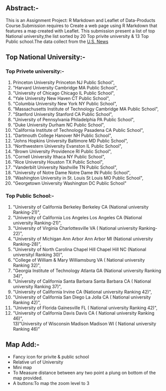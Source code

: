 ## Abstract:-

This is an Assignment Project: R Markdown and Leaflet of Data-Products Course.Submission requires to Create a web page using R Markdown that features a map created with Leaflet.
This submission present a list of top National university,the list sorted by 20 Top privite university & 13 Top Public school.The data collect from the [U.S. News]("https://www.usnews.com/best-colleges")

## Top National University:-

### Top Privete university:-
1) Princeton University Princeton NJ Public School",
2) "Harvard University Cambridge MA Public School",
3) "University of Chicago Chicago IL Public School",
4) "Yale University New Haven CT Public School",
5) "Columbia University New York NY Public School",
6) "Massachusetts Institute of Technology Cambridge MA Public School",
7) "Stanford University Stanford CA Public School",
8) "University of Pennsylvania Philadelphia PA Public School",
9) "Duke University Durham NC Public School",
10) "California Institute of Technology Pasadena CA Public School",
11) "Dartmouth College Hanover NH Public School",
12) "Johns Hopkins University Baltimore MD Public School",
13) "Northwestern University Evanston IL Public School",
14) "Brown University Providence RI Public School",
15) "Cornell University Ithaca NY Public School",
16) "Rice University Houston TX Public School",
17) "Vanderbilt University Nashville TN Public School",
18) "University of Notre Dame Notre Dame IN Public School",
19) "Washington University in St. Louis St Louis MO Public School",
20) "Georgetown University Washington DC Public School"

### Top Public School:-
1) "University of California Berkeley Berkeley CA (National university Ranking-21)", 
2) "University of California Los Angeles Los Angeles CA (National university Ranking-21)",  
3) "University of Virginia Charlottesville VA ( National university Ranking-22)",
4) "University of Michigan Ann Arbor Ann Arbor MI (National university Ranking-28)",
5) "University of North Carolina Chapel Hill Chapel Hill NC (National universityl Ranking 30)",
6) "College of William & Mary Williamsburg VA ( National university  Ranking 32)",
7) "Georgia Institute of Technology Atlanta GA (National university  Ranking 34)",
8) "University of California Santa Barbara Santa Barbara CA ( National university  Ranking 37)",
9) "University of California Irvine CA (National university  Ranking 42)",
10) "University of California San Diego La Jolla CA ( National university Ranking 42)",
11) "University of Florida Gainesville FL ( National university Ranking 42)",
12) "University of California Davis Davis CA ( National university Ranking 46)",  
13)"University of Wisconsin Madison Madison WI (  National university Ranking 46)"
 

## Map Add:-  
- Fancy icon for privite & public school  
- Relative url of University  
- Mini map  
- To Measure distance between any two point a plung on bottom of the map provided.  
- A buttons:To map the zoom level to 3
